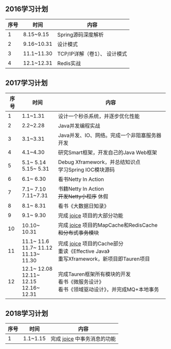## 2016学习计划
| 序号|时间|内容|
|--------|--------|--------|
|1|8.15~9.15|Spring源码深度解析|
|2|9.16~10.31|设计模式|
|3|11.1~11.30|TCP/IP详解（卷1）、 设计模式|
|4|12.1~12.31|Redis实战|

## 2017学习计划
| 序号|时间|内容|
|--------|--------|--------|
|1|1.1~1.31|设计一个秒杀系统，并逐步优化性能|
|2|2.2~2.28|Java并发编程实战|
|3|3.1~3.31|Java并发、IO、网络。完成一个非阻塞服务器开发|
|4|4.1~4.30|研究Smart框架，开发自己的Java Web框架|
|5|5.1~ 5.14 <br> 5.15~ 5.31|Debug Xframework，并总结知识点 <br> 学习Spring IOC模块源码|
|6|6.1~ 6.30|看书Netty In Action|
|7|7.1~ 7.10 <br> 7.11~7.31|书籍Netty In Action <br> ~~开发Netty小程序~~    休假|
|8|8.1~ 8.31|看书《大数据日知录》|
|9|9.1~ 9.30|完成 [joice](https://github.com/huhuics/joice) 项目的大部分功能|
|10|10.10~ 10.31|完成 [joice](https://github.com/huhuics/joice) 项目的MapCache和RedisCache ~~和分布式事务模块~~|
|11|11.1~ 11.6 <br> 11.7~ 11.12 <br> 11.13~ 11.30|完成 [joice](https://github.com/huhuics/joice) 项目的Cache部分 <br> 重读《Effective Java》 <br> 重写Xframework，新项目即Tauren项目|
|12|12.1~ 12.08 <br> 12.11~ 12.15 <br> 12.16~ 12.31|完成Tauren框架所有模块的开发 <br> 看书《微服务设计》 <br> 看书《领域驱动设计》，并完成MQ+本地事务|

## 2018学习计划
| 序号|时间|内容|
|--------|--------|--------|
|1|1.1~1.15|完成 [joice](https://github.com/huhuics/joice) 中事务消息的功能|


